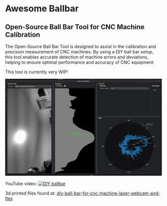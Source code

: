 # Awesome Ballbar

## Open-Source Ball Bar Tool for CNC Machine Calibration
The Open-Source Ball Bar Tool is designed to assist in the calibration and precision measurement of CNC machines. By using a DIY ball bar setup, this tool enables accurate detection of machine errors and deviations, helping to ensure optimal performance and accuracy of CNC equipment.

This tool is currently very WIP!

![Awesome Ballbar GUI](images/awesome_ballbar_gui_WIP.png)

YouTube video:
[![DIY ballbar](https://img.youtube.com/vi/xbM0I1bafhM/maxresdefault.jpg)](https://youtu.be/xbM0I1bafhM)

3d printed files found at: [diy-ball-bar-for-cnc-machine-laser-webcam-and-flex](https://www.printables.com/model/978716-diy-ball-bar-for-cnc-machine-laser-webcam-and-flex)
